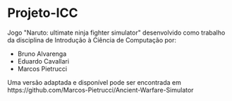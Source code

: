 # Projeto-ICC
Jogo "Naruto: ultimate ninja fighter simulator" desenvolvido como trabalho da disciplina de Introdução à Ciência de Computação por:
<ul>
  <li>Bruno Alvarenga</li>
  <li>Eduardo Cavallari</li>
  <li>Marcos Pietrucci</li>
</ul>
Uma versão adaptada e disponível pode ser encontrada em https://github.com/Marcos-Pietrucci/Ancient-Warfare-Simulator 
